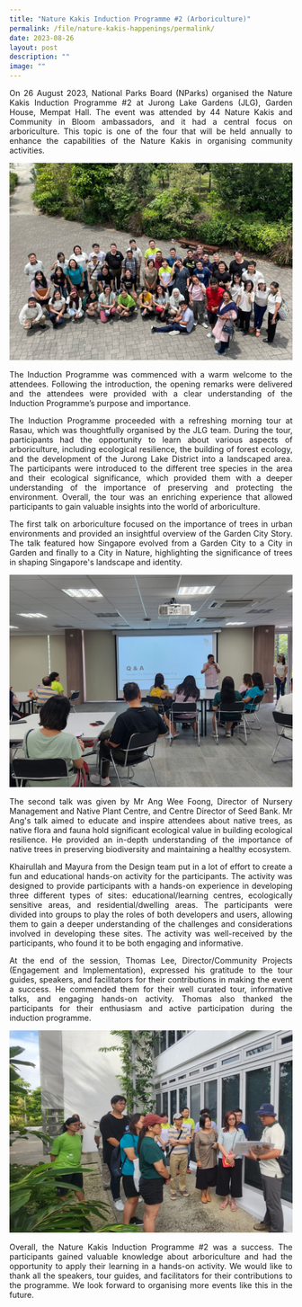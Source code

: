 ```yaml
---
title: "Nature Kakis Induction Programme #2 (Arboriculture)"
permalink: /file/nature-kakis-happenings/permalink/
date: 2023-08-26
layout: post
description: ""
image: ""
---
```

<section><p align="justify">On 26 August 2023, National Parks Board (NParks) organised the Nature Kakis Induction Programme #2 at Jurong Lake Gardens (JLG), Garden House, Mempat Hall. The event was attended by 44 Nature Kakis and Community in Bloom ambassadors, and it had a central focus on arboriculture. This topic is one of the four that will be held annually to enhance the capabilities of the Nature Kakis in organising community activities. </p> 

<img src="/images/Group%20photos%20and%20Networking/group26n23ind.PNG">	
	
<p align="justify">The Induction Programme was commenced with a warm welcome to the attendees. Following the introduction, the opening remarks were delivered and the attendees were provided with a clear understanding of the Induction Programme’s purpose and importance. </p>
	
<p align="justify">The Induction Programme proceeded with a refreshing morning tour at Rasau, which was thoughtfully organised by the JLG team. During the tour, participants had the opportunity to learn about various aspects of arboriculture, including ecological resilience, the building of forest ecology, and the development of the Jurong Lake District into a landscaped area. The participants were introduced to the different tree species in the area and their ecological significance, which provided them with a deeper understanding of the importance of preserving and protecting the environment. Overall, the tour was an enriching experience that allowed participants to gain valuable insights into the world of arboriculture.</p>

<p align="justify">The first talk on arboriculture focused on the importance of trees in urban environments and provided an insightful overview of the Garden City Story. The talk featured how Singapore evolved from a Garden City to a City in Garden and finally to a City in Nature, highlighting the significance of trees in shaping Singapore's landscape and identity.</p>
	
<img src="/images/Group%20photos%20and%20Networking/tsp%20nk%20induction%20260823%202.jpg">	
<p align="justify">The second talk was given by Mr Ang Wee Foong, Director of Nursery Management and Native Plant Centre, and Centre Director of Seed Bank. Mr Ang's talk aimed to educate and inspire attendees about native trees, as native flora and fauna hold significant ecological value in building ecological resilience. He provided an in-depth understanding of the importance of native trees in preserving biodiversity and maintaining a healthy ecosystem.</p>
	
<p align="justify">Khairullah and Mayura from the Design team put in a lot of effort to create a fun and educational hands-on activity for the participants. The activity was designed to provide participants with a hands-on experience in developing three different types of sites: educational/learning centres, ecologically sensitive areas, and residential/dwelling areas. The participants were divided into groups to play the roles of both developers and users, allowing them to gain a deeper understanding of the challenges and considerations involved in developing these sites. The activity was well-received by the participants, who found it to be both engaging and informative.</p>

<p align="justify">At the end of the session, Thomas Lee, Director/Community Projects (Engagement and Implementation), expressed his gratitude to the tour guides, speakers, and facilitators for their contributions in making the event a success. He commended them for their well curated tour, informative talks, and engaging hands-on activity. Thomas also thanked the participants for their enthusiasm and active participation during the induction programme.</p> 

<img src="/images/Group%20photos%20and%20Networking/group26n23ind1.PNG">
	
<p align="justify">Overall, the Nature Kakis Induction Programme #2 was a success. The participants gained valuable knowledge about arboriculture and had the opportunity to apply their learning in a hands-on activity. We would like to thank all the speakers, tour guides, and facilitators for their contributions to the programme. We look forward to organising more events like this in the future.</p></section>